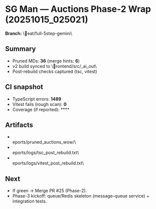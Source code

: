# SG Man — Auctions Phase-2 Wrap (20251015_025021)

**Branch:** \eat/full-5step-gemini\

## Summary
- Pruned MDs: **36** (merge hints: **6**)
- v2 build synced to \rontend/src/_ai_out\
- Post-rebuild checks captured (tsc, vitest)

## CI snapshot
- TypeScript errors: **1489**
- Vitest fails (rough scan): **0**
- Coverage (if reported): ****

## Artifacts
- \eports/pruned_auctions_wow/\
- \eports/logs/tsc_post_rebuild.txt\
- \eports/logs/vitest_post_rebuild.txt\

## Next
- If green → Merge PR #25 (Phase-2).  
- Phase-3 kickoff: queue/Redis skeleton (message-queue service) + integration tests.
